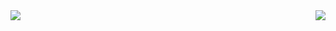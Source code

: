 
<div style="display: flex; justify-content: space-between">
  <img src="https://streak-stats.demolab.com/?user=Itischeat&theme=dark">
  <img src="https://github-readme-stats.vercel.app/api/top-langs/?username=Itischeat&layout=compact">
</div>
